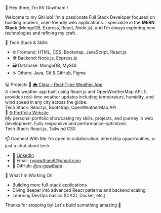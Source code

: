 👋 Hey there, I'm RV Gowtham !

Welcome to my GitHub! I'm a passionate Full Stack Developer focused on building modern, user-friendly web applications. I specialize in the **MERN Stack** (MongoDB, Express, React, Node.js), and I’m always exploring new technologies and refining my craft.

🚀 Tech Stack & Skills
- 🌐 Frontend: HTML, CSS, Bootstrap, JavaScript, React.js  
- 🛠️ Backend: Node.js, Express.js  
- 🗃️ Database: MongoDB, MySQL  
- ☕ Others: Java, Git & GitHub, Figma

💻 Projects
🔹 [🌦️ Clear – Real-Time Weather App](https://clear-rv.vercel.app)  
A sleek weather app built using React.js and OpenWeatherMap API. It provides real-time weather updates including temperature, humidity, and wind speed in any city across the globe.  
Tech Stack: React.js, Bootstrap, OpenWeatherMap API  
🔹 [🌐 Portfolio Website](https://rvgowtham.vercel.app)  
My personal portfolio showcasing my skills, projects, and journey in web development. Fully responsive and performance-optimized.  
Tech Stack: React.js, Tailwind CSS  

📫 Connect With Me
I'm open to collaboration, internship opportunities, or just a chat about tech.
- 💼 [LinkedIn](https://www.linkedin.com/in/rv-gowtham/)
- 📨 Email: rvgowtham6@gmail.com
- 🔗 GitHub: [@rv-gowtham](https://github.com/rv-gowtham)

🌱 What I'm Working On
- Building more full-stack applications
- Diving deeper into advanced React patterns and backend scaling
- Learning DevOps basics (CI/CD, Docker, etc.)

Thanks for stopping by! Let's build something amazing 🚀
